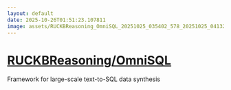 ```yaml
---
layout: default
date: 2025-10-26T01:51:23.107811
image: assets/RUCKBReasoning_OmniSQL_20251025_035402_578_20251025_041322_d91c8c--20251025T061407402--cropped.png
---
```


# [RUCKBReasoning/OmniSQL](https://github.com/RUCKBReasoning/OmniSQL/)

Framework for large-scale text-to-SQL data synthesis
